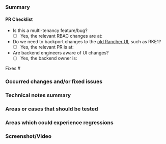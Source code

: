 <!-- This template is for Devs to give QA details before moving the issue To-Test -->
### Summary

#### PR Checklist
- Is this a multi-tenancy feature/bug?
    - [ ] Yes, the relevant RBAC changes are at:
- Do we need to backport changes to the [old Rancher UI](https://github.com/rancher/u), such as RKE1?
    - [ ] Yes, the relevant PR is at:
- Are backend engineers aware of UI changes?
    - [ ] Yes, the backend owner is:

Fixes #
<!-- Define findings related to the feature or bug issue. -->

### Occurred changes and/or fixed issues
<!-- Include information of the changes, including collateral areas which have been affected by this PR as requirement or for convenience. -->

### Technical notes summary
<!-- Outline technical changes which may pass unobserved or may help to understand the process of solving the issue -->

### Areas or cases that should be tested
<!-- Areas that should be tested can include Airgap checks, Rancher upgrades, K8s upgrade, etc. -->
<!-- Which browser did you use for local testing? The reviewer should test with a different browser. -->
<!-- Add missing steps or rewrite them if have been missed or to complement existing information. This should define a clear way to reproduce it and not an approximation. -->

### Areas which could experience regressions
<!-- Create a detailed list of areas to be analyzed which may be affected by the changes, which would require a prior research to avoid regressions. -->

### Screenshot/Video
<!-- Attach screenshot or video of the changes and eventual comparison if you find it necessary -->